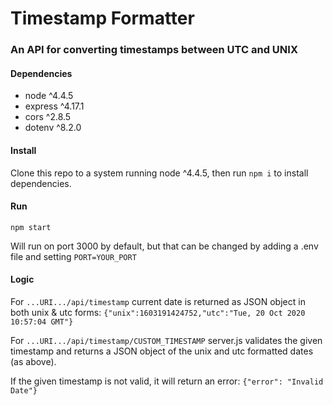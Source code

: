 Timestamp Formatter
===================

### An API for converting timestamps between UTC and UNIX

#### Dependencies
- node ^4.4.5
- express ^4.17.1
- cors ^2.8.5
- dotenv ^8.2.0

#### Install

Clone this repo to a system running node ^4.4.5, then run
```npm i```
to install dependencies.

#### Run

```npm start```

Will run on port 3000 by default, but that can be changed by adding a .env file and setting
```PORT=YOUR_PORT```

#### Logic

For ```...URI.../api/timestamp```
current date is returned as JSON object in both unix & utc forms:
```{"unix":1603191424752,"utc":"Tue, 20 Oct 2020 10:57:04 GMT"}```

For ```...URI.../api/timestamp/CUSTOM_TIMESTAMP```
server.js validates the given timestamp and returns a JSON object of the unix and utc formatted dates (as above).

If the given timestamp is not valid, it will return an error:
```{"error": "Invalid Date"}```
